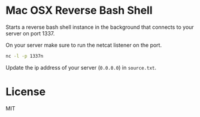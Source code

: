 # Mac OSX Reverse Bash Shell

Starts a reverse bash shell instance in the background that connects to your server on port 1337.

On your server make sure to run the netcat listener on the port.

```bash
nc -l -p 1337n
```

Update the ip address of your server (`0.0.0.0`) in `source.txt`.

# License

MIT
